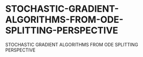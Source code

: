 # STOCHASTIC-GRADIENT-ALGORITHMS-FROM-ODE-SPLITTING-PERSPECTIVE
STOCHASTIC GRADIENT ALGORITHMS FROM ODE SPLITTING PERSPECTIVE

